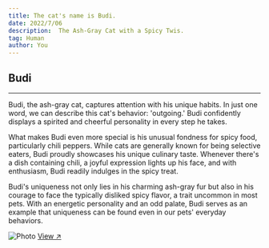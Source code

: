 ```yaml
---
title: The cat's name is Budi.
date: 2022/7/06
description:  The Ash-Gray Cat with a Spicy Twis.
tag: Human
author: You
---
```


## Budi


---


Budi, the ash-gray cat, captures attention with his unique habits. In just one word, we can describe this cat's behavior: 'outgoing.' Budi confidently displays a spirited and cheerful personality in every step he takes.

What makes Budi even more special is his unusual fondness for spicy food, particularly chili peppers. While cats are generally known for being selective eaters, Budi proudly showcases his unique culinary taste. Whenever there's a dish containing chili, a joyful expression lights up his face, and with enthusiasm, Budi readily indulges in the spicy treat.

Budi's uniqueness not only lies in his charming ash-gray fur but also in his courage to face the typically disliked spicy flavor, a trait uncommon in most pets. With an energetic personality and an odd palate, Budi serves as an example that uniqueness can be found even in our pets' everyday behaviors.

<Image
  src="/images/budi.jpg"
  alt="Photo"
  width={562}
  height={375}
  priority
  className="next-image"
/>
[View ↗](/images/budi.jpg)